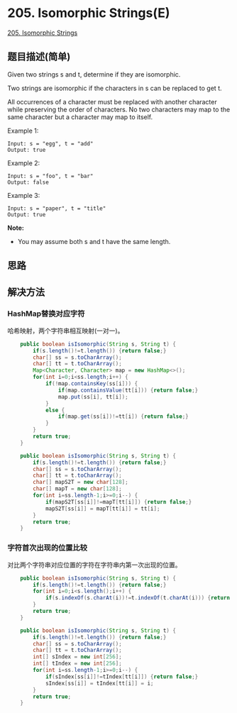 # 205. Isomorphic Strings(E)
[205. Isomorphic Strings](https://leetcode-cn.com/problems/isomorphic-strings/)

## 题目描述(简单)

Given two strings s and t, determine if they are isomorphic.

Two strings are isomorphic if the characters in s can be replaced to get t.

All occurrences of a character must be replaced with another character while preserving the order of characters. No two characters may map to the same character but a character may map to itself.

Example 1:
```
Input: s = "egg", t = "add"
Output: true
```
Example 2:
```
Input: s = "foo", t = "bar"
Output: false
```
Example 3:
```
Input: s = "paper", t = "title"
Output: true
```
**Note:**
- You may assume both s and t have the same length.


## 思路

## 解决方法

### HashMap替换对应字符
哈希映射，两个字符串相互映射(一对一)。

```java
    public boolean isIsomorphic(String s, String t) {
    	if(s.length()!=t.length()) {return false;}
    	char[] ss = s.toCharArray();
    	char[] tt = t.toCharArray();
    	Map<Character, Character> map = new HashMap<>();
    	for(int i=0;i<ss.length;i++) {
    		if(!map.containsKey(ss[i])) {
    			if(map.containsValue(tt[i])) {return false;}
    			map.put(ss[i], tt[i]);
    		}
    		else {
				if(map.get(ss[i])!=tt[i]) {return false;}
			}
    	}
        return true;
    }
```


```java
    public boolean isIsomorphic(String s, String t) {
    	if(s.length()!=t.length()) {return false;}
    	char[] ss = s.toCharArray();
    	char[] tt = t.toCharArray();
    	char[] mapS2T = new char[128];
    	char[] mapT = new char[128];
    	for(int i=ss.length-1;i>=0;i--) {
    		if(mapS2T[ss[i]]!=mapT[tt[i]]) {return false;}
    		mapS2T[ss[i]] = mapT[tt[i]] = tt[i];
    	}
    	return true;
    }
```



### 字符首次出现的位置比较

对比两个字符串对应位置的字符在字符串内第一次出现的位置。

```java
    public boolean isIsomorphic(String s, String t) {
    	if(s.length()!=t.length()) {return false;}
    	for(int i=0;i<s.length();i++) {
    		if(s.indexOf(s.charAt(i))!=t.indexOf(t.charAt(i))) {return false;}
    	}
    	return true;
    }
```


```java
    public boolean isIsomorphic(String s, String t) {
    	if(s.length()!=t.length()) {return false;}
    	char[] ss = s.toCharArray();
    	char[] tt = t.toCharArray();
    	int[] sIndex = new int[256];
    	int[] tIndex = new int[256];
    	for(int i=ss.length-1;i>=0;i--) {
    		if(sIndex[ss[i]]!=tIndex[tt[i]]) {return false;}
    		sIndex[ss[i]] = tIndex[tt[i]] = i;
    	}
    	return true;
    }
```





